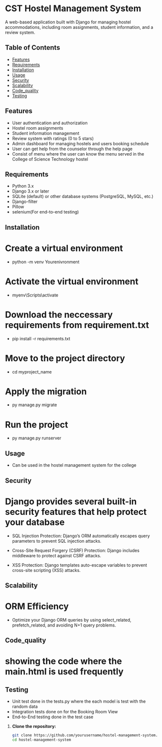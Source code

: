 # CST Hostel Management System

A web-based application built with Django for managing hostel accommodations, including room assignments, student information, and a review system.

## Table of Contents

- [Features](#features)
- [Requirements](#requirements)
- [Installation](#installation)
- [Usage](#usage)
- [Security](#security)
- [Scalability](#Scalability)
- [Code_quality](#Code_quality)
- [Testing](#testing)

## Features

- User authentication and authorization
- Hostel room assignments
- Student information management
- Review system with ratings (0 to 5 stars)
- Admin dashboard for managing hostels and users booking schedule
- User can get help from the counselor through the help page
- Consist of menu where the user can know the menu served in the College of Science Technology hostel

## Requirements

- Python 3.x
- Django 3.x or later
- SQLite (default) or other database systems (PostgreSQL, MySQL, etc.)
- Django-filter 
- Pillow
- selenium(For end-to-end testing)

## Installation

# Create a virtual environment

- python -m venv Yourenivronment

# Activate the virtual environment
- myenv\Scripts\activate

# Download the neccessary requirements from requirement.txt
- pip install -r requirements.txt

# Move to the project directory
- cd myproject_name

# Apply the migration
- py manage.py migrate

# Run the project 
- py manage.py runserver

## Usage

- Can be used in the hostel management system for the college

## Security

# Django provides several built-in security features that help protect your database

- SQL Injection Protection: Django’s ORM automatically escapes query parameters to prevent SQL injection attacks.

- Cross-Site Request Forgery (CSRF) Protection: Django includes middleware to protect against CSRF attacks.

- XSS Protection: Django templates auto-escape variables to prevent cross-site scripting (XSS) attacks.

## Scalability

 # ORM Efficiency
 - Optimize your Django ORM queries by using select_related, prefetch_related, and avoiding N+1 query problems.

## Code_quality

# showing the code where the main.html is used frequently

## Testing

-  Unit test done in the tests.py where the each model is test with the random data 
-  Integration tests done on for the Booking Room View
-  End-to-End testing done in the test case 

1. **Clone the repository:**

   ```bash
   git clone https://github.com/yourusername/hostel-management-system.git
   cd hostel-management-system
